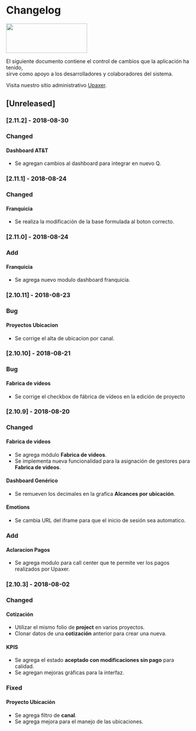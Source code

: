 # Changelog
<img src="https://administrador.upaxer.com/assets/images/positivoxhdpi.png" width="220" height="80">

El siguiente documento contiene el control de cambios que la aplicación ha tenido,  
sirve como apoyo a los desarrolladores y colaboradores del sistema.

Visita nuestro sitio administrativo [Upaxer](https://administrador.upaxer.com/).

## [Unreleased]
### [2.11.2] - 2018-08-30
### Changed
#### Dashboard AT&T
- Se agregan cambios al dashboard para integrar en nuevo Q.

### [2.11.1] - 2018-08-24
### Changed
#### Franquicia
- Se realiza la modificación de la base formulada al boton correcto.

### [2.11.0] - 2018-08-24
### Add
#### Franquicia
- Se agrega nuevo modulo dashboard franquicia.

### [2.10.11] - 2018-08-23
### Bug
#### Proyectos Ubicacion
- Se corrige el alta de ubicacion por canal.

### [2.10.10] - 2018-08-21
### Bug
#### Fabrica de videos
- Se corrige el checkbox de fábrica de vídeos en la edición de proyecto

### [2.10.9] - 2018-08-20
### Changed
#### Fabrica de videos
- Se agrega  módulo **Fabrica de videos**.
- Se implementa nueva funcionalidad para la asignación de gestores para **Fabrica de videos**.

#### Dashboard Genérico
- Se remueven los decimales en la grafica **Alcances por ubicación**.

#### Emotions
- Se cambia URL del iframe para que el inicio de sesión sea automatico.

### Add
#### Aclaracion Pagos
- Se agrega modulo para call center que te permite ver los pagos realizados por Upaxer.

### [2.10.3] - 2018-08-02
### Changed
#### Cotización
- Utilizar el mismo folio de **project** en varios proyectos.
- Clonar datos de una **cotización** anterior para crear una nueva.

#### KPIS
- Se agrega el estado **aceptado con modificaciones sin pago** para calidad.
- Se agregan mejoras gráficas para la interfaz.

### Fixed
#### Proyecto Ubicación
- Se agrega filtro de **canal**.
- Se agrega mejora para el manejo de las ubicaciones.
